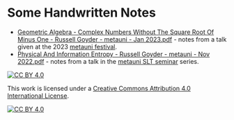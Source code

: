 # Some Handwritten Notes

* [Geometric Algebra - Complex Numbers Without The Square Root Of Minus One - Russell Goyder - metauni - Jan 2023.pdf](https://github.com/russellgoyder/handwritten-notes/blob/main/Geometric%20Algebra%20-%20Complex%20Numbers%20Without%20The%20Square%20Root%20Of%20Minus%20One%20-%20Russell%20Goyder%20-%20metauni%20-%20Jan%202023.pdf) - notes from a talk given at the 2023 [metauni festival](https://metauni.org/festival/). 
* [Physical And Information Entropy - Russell Goyder - metauni - Nov 2022.pdf](https://github.com/russellgoyder/handwritten-notes/blob/main/Physical%20And%20Information%20Entropy%20-%20Russell%20Goyder%20-%20metauni%20-%20Nov%202022.pdf) - notes from a talk in the [metauni SLT seminar](https://metauni.org/slt/) series.


[![CC BY 4.0][cc-by-shield]][cc-by]

This work is licensed under a
[Creative Commons Attribution 4.0 International License][cc-by].

[![CC BY 4.0][cc-by-image]][cc-by]

[cc-by]: http://creativecommons.org/licenses/by/4.0/
[cc-by-image]: https://i.creativecommons.org/l/by/4.0/88x31.png
[cc-by-shield]: https://img.shields.io/badge/License-CC%20BY%204.0-lightgrey.svg
